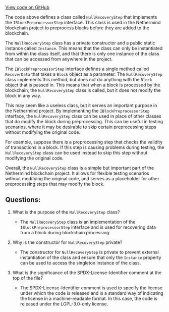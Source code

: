 [View code on GitHub](https://github.com/nethermindeth/nethermind/Nethermind.Blockchain.Test/NullRecoveryStep.cs)

The code above defines a class called `NullRecoveryStep` that implements the `IBlockPreprocessorStep` interface. This class is used in the Nethermind blockchain project to preprocess blocks before they are added to the blockchain. 

The `NullRecoveryStep` class has a private constructor and a public static instance called `Instance`. This means that the class can only be instantiated from within the class itself, and that there is only one instance of the class that can be accessed from anywhere in the project. 

The `IBlockPreprocessorStep` interface defines a single method called `RecoverData` that takes a `Block` object as a parameter. The `NullRecoveryStep` class implements this method, but does not do anything with the `Block` object that is passed in. This means that when a block is processed by the blockchain, the `NullRecoveryStep` class is called, but it does not modify the block in any way. 

This may seem like a useless class, but it serves an important purpose in the Nethermind project. By implementing the `IBlockPreprocessorStep` interface, the `NullRecoveryStep` class can be used in place of other classes that do modify the block during preprocessing. This can be useful in testing scenarios, where it may be desirable to skip certain preprocessing steps without modifying the original code. 

For example, suppose there is a preprocessing step that checks the validity of transactions in a block. If this step is causing problems during testing, the `NullRecoveryStep` class can be used instead to skip this step without modifying the original code. 

Overall, the `NullRecoveryStep` class is a simple but important part of the Nethermind blockchain project. It allows for flexible testing scenarios without modifying the original code, and serves as a placeholder for other preprocessing steps that may modify the block.
## Questions: 
 1. What is the purpose of the `NullRecoveryStep` class?
    - The `NullRecoveryStep` class is an implementation of the `IBlockPreprocessorStep` interface and is used for recovering data from a block during blockchain processing.

2. Why is the constructor for `NullRecoveryStep` private?
    - The constructor for `NullRecoveryStep` is private to prevent external instantiation of the class and ensure that only the `Instance` property can be used to access the singleton instance of the class.

3. What is the significance of the SPDX-License-Identifier comment at the top of the file?
    - The SPDX-License-Identifier comment is used to specify the license under which the code is released and is a standard way of indicating the license in a machine-readable format. In this case, the code is released under the LGPL-3.0-only license.